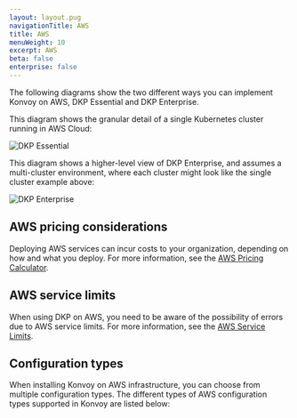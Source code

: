 ```yaml
---
layout: layout.pug
navigationTitle: AWS
title: AWS
menuWeight: 10
excerpt: AWS
beta: false
enterprise: false
---
```


The following diagrams show the two different ways you can implement Konvoy on AWS, DKP Essential and DKP Enterprise.

This diagram shows the granular detail of a single Kubernetes cluster running in AWS Cloud:

![DKP Essential](/dkp/konvoy/2.2/img/DKP_essentials.png)

This diagram shows a higher-level view of DKP Enterprise, and assumes a multi-cluster environment, where each cluster might look like the single cluster example above:

![DKP Enterprise](/dkp/konvoy/2.2/img/DKP_enterprise.png)

## AWS pricing considerations

Deploying AWS services can incur costs to your organization, depending on how and what you deploy. For more information, see the [AWS Pricing Calculator](https://calculator.aws/#/).

## AWS service limits

When using DKP on AWS, you need to be aware of the possibility of errors due to AWS service limits. For more information, see the [AWS Service Limits](https://aws.amazon.com/premiumsupport/knowledge-center/manage-service-limits/).

## Configuration types

When installing Konvoy on AWS infrastructure, you can choose from multiple configuration types. The different types of AWS configuration types supported in Konvoy are listed below:
